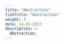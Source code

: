 ```yaml
---
title: "Abstraction"
linkTitle: "Abstraction"
weight: 4
date: 14-03-2023
description: >
  Abstraction. 
---
```

